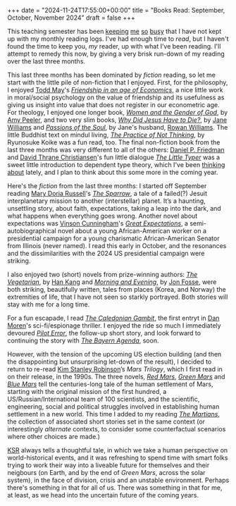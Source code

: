 +++
date = "2024-11-24T17:55:00+00:00"
title = "Books Read: September, October, November 2024"
draft = false
+++

This teaching semester has been
[keeping](http://consequently.org/class/2024/py2010/)
[me](https://consequently.org/presentation/2024/what-can-we-mean-aristo/)
[so](https://consequently.org/presentation/2024/defining-quantifiers-mcmp/)
[busy](http://consequently.org/class/2024/py2010/) that I have not kept up with
my monthly reading logs. I've had enough time to _read_, but I haven't found
the time to keep you, *my* reader, up with what I’ve been reading. I'll attempt
to remedy this now, by giving a very brisk run-down of my reading over the last
three months. 

This last three months has been dominated by _fiction_ reading, so let me start
with the little pile of non-fiction that I enjoyed. First, for the philosophy,
I enjoyed [Todd May](https://www.toddmayphilosopher.com)'s *[Friendship in an
age of
Economics](https://uk.bookshop.org/p/books/friendship-in-an-age-of-economics-resisting-the-forces-of-neoliberalism-todd-may/3156710)*,
a nice little work in moral/social psychology on the value of friendship and
its usefulness as giving us insight into value that does not register in our
econometric age. For theology, I enjoyed one longer book,  [*Women and the
Gender of
God*](https://uk.bookshop.org/p/books/women-and-the-gender-of-god-amy-peeler/7154340?ean=9780802879097),
by [Amy Peeler](https://amypeeler.com), and two very slim books, [*Why Did
Jesus Have to
Die?*](https://www.amazon.co.uk/Jesus-Have-Little-Book-Guidance/dp/0281074402),
by [Jane Williams](https://stmellitus.ac.uk/staff/jane-williams) and
*[Passions of the
Soul](https://www.bloomsbury.com/uk/passions-of-the-soul-9781399415682/)*, by
Jane's husband, [Rowan Williams](https://en.wikipedia.org/wiki/Rowan_Williams).
The little Buddhist text on mindul living, [*The Practice of Not
Thinking*](https://uk.bookshop.org/p/books/the-practice-of-not-thinking-a-guide-to-mindful-living-ryunosuke-koike/2942032?ean=9780141994611),
by Ryunosuke Koike was a fun read, too. The final non-fiction book from the
last three months was very different to all of the others: [Daniel P.
Friedman](https://legacy.cs.indiana.edu/~dfried/) and [David Thrane
Christiansen](https://davidchristiansen.dk)'s fun little dialogue *[The Little
Typer](https://thelittletyper.com)* was a sweet little introduction to
dependent type theory, which I've been [thinking
about](https://consequently.org/writing/what-can-we-mean/) lately, and I plan to
think about this some more in the coming year. 

<!--more-->

Here's the _fiction_ from the last three months: I started off September
reading [Mary Doria Russell](https://marydoriarussell.net)'s [*The
Sparrow*](https://uk.bookshop.org/p/books/the-sparrow-mary-doria-russell/570295?ean=9780552997775),
a tale of a failed(?) Jesuit interplanetary mission to another (interstellar)
planet. It’s a haunting, unsettling story, about faith, expectations, taking a
leap into the dark, and what happens when everything goes wrong.  Another novel
about expectations was [Vinson
Cunningham](https://www.newyorker.com/contributors/vinson-cunningham)'s
*[Great
Expectations](https://uk.bookshop.org/p/books/great-expectations-a-national-us-bestseller-vinson-cunningham/7768277)*,
a semi-autobiographical novel about a young African-American worker on a
presidential campaign for a young charismatic African-American Senator from
Illinois (never named). I read this early in October, and the resonances and
the dissimilarities with the 2024 US presidential campaign were striking. 

I also enjoyed two (short) novels from prize-winning authors: _[The
Vegetarian](https://uk.bookshop.org/p/books/the-vegetarian-a-novel-han-kang/4205094)_,
by [Han Kang](https://en.wikipedia.org/wiki/Han_Kang) and  _[Morning and
Evening](https://uk.bookshop.org/p/books/morning-and-evening-jon-fosse/2682395)_,
by [Jon Fosse](https://en.wikipedia.org/wiki/Jon_Fosse), were both striking,
beautifully written, tales from places (Korea, and Norway) the extremities of
life, that I have not seen so starkly portrayed.  Both stories will stay with
me for a long time.

For a fun escapade, I read *[The Caledonian
Gambit](https://dmoren.com/writing/galactic-cold-war/the-caledonian-gambit/)*,
the first entryt in [Dan Moren](https://dmoren.com)'s sci-fi/espionage
thriller. I enjoyed the ride so much I immediately devoured  *[Pilot
Error](https://dmoren.com/writing/short-stories/)*, the follow-up short story,
and look forward to continuing the story with *[The Bayern
Agenda](https://dmoren.com/writing/galactic-cold-war/the-bayern-agenda/)*,
soon. 

However, with the tension of the upcoming US election building (and then the
disappointing but unsurprising let-down of the result), I decided to return to
re-read [Kim Stanley Robinson](https://www.kimstanleyrobinson.info)’s _Mars
Trilogy_, which I first read in on their release, in the 1990s. The three
novels,  *[Red
Mars](https://uk.bookshop.org/p/books/red-mars-kim-stanley-robinson/2627731)*,
*[Green
Mars](https://uk.bookshop.org/p/books/green-mars-kim-stanley-robinson/2627736)*
and  *[Blue
Mars](https://harpercollins.co.uk/products/blue-mars-kim-stanley-robinson?variant=39410786533454)*
tell the centuries-long tale of the human settlement of Mars, starting with the
original mission of the first hundred, a US/Russian/International team of 100
scientists, and the scientific, engineering, social and political struggles
involved in establishing human settlement in a new world. This time I added to
my reading *[The
Martians](https://harpercollins.co.uk/products/the-martians-kim-stanley-robinson?variant=32545749991502)*,
the collection of associated short stories set in the same context (or
interestingly _alternate_ contexts, to consider some counterfactual scenarios
where other choices are made.)  

[KSR](https://www.kimstanleyrobinson.info) always tells a thoughtful tale, in
which we take a human perspective on world-historical events, and it was
refreshing to spend time with smart folks trying to work their way into a
liveable future for themselves and their neigbours (on Earth, and by the end of
_Green Mars_, across the solar system), in the face of division, crisis and an
unstable environment. Perhaps there's something in that for all of us. There
was something in that for me, at least, as we head into the uncertain future of
the coming years.






